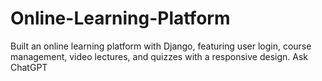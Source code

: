# Online-Learning-Platform
Built an online learning platform with Django, featuring user login, course management, video lectures, and quizzes with a responsive design.           Ask ChatGPT
